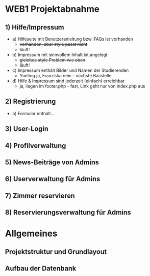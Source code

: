 # WEB1 Projektabnahme

## 1) Hilfe/Impressum

- a) Hilfeseite mit Benutzeranleitung bzw. FAQs ist vorhanden
    - ~~vorhanden, aber style passt nicht~~
    - läuft!
- b) Impressum mit sinnvollem Inhalt ist angelegt
    - ~~gleiches style Problem wie oben~~
    - läuft!
- c) Impressum enthält Bilder und Namen der Studierenden
    - Yueting ja, Franziska nein - nächste Baustelle
- d) Hilfe & Impressum sind jederzeit (einfach) erreichbar
    - ja, liegen im footer.php - fast, Link geht nur von index.php aus

## 2) Registrierung

- a) Formular enthält...

## 3) User-Login

## 4) Profilverwaltung

## 5) News-Beiträge von Admins

## 6) Userverwaltung für Admins

## 7) Zimmer reservieren

## 8) Reservierungsverwaltung für Admins

# Allgemeines

## Projektstruktur und Grundlayout

## Aufbau der Datenbank
